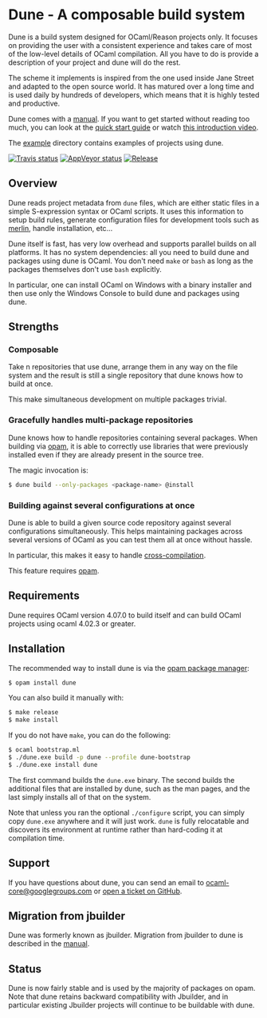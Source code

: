 Dune - A composable build system
================================

Dune is a build system designed for OCaml/Reason projects only. It
focuses on providing the user with a consistent experience and takes
care of most of the low-level details of OCaml compilation. All you
have to do is provide a description of your project and dune will
do the rest.

The scheme it implements is inspired from the one used inside Jane
Street and adapted to the open source world. It has matured over a
long time and is used daily by hundreds of developers, which means
that it is highly tested and productive.

Dune comes with a [manual][manual]. If you want to get started
without reading too much, you can look at the [quick start
guide][quick-start] or watch [this introduction video][video].

The [example][example] directory contains examples of projects using
dune.

[![Travis status][travis-img]][travis]
[![AppVeyor status][appveyor-img]][appveyor]
[![Release][release-img]][release]

[manual]:         https://dune.readthedocs.io/en/latest/
[quick-start]:    https://dune.readthedocs.io/en/latest/quick-start.html
[example]:        https://github.com/ocaml/dune/tree/master/example
[travis]:         https://travis-ci.org/ocaml/dune
[travis-img]:     https://travis-ci.org/ocaml/dune.svg?branch=master
[appveyor]:       https://ci.appveyor.com/project/diml/dune/branch/master
[appveyor-img]:   https://ci.appveyor.com/api/projects/status/rsxayce22e8f2jkp?svg=true
[release]:        https://github.com/ocaml/dune/releases
[release-img]:    https://img.shields.io/github/release/ocaml/dune.svg
[merlin]:         https://github.com/ocaml/merlin
[opam]:           https://opam.ocaml.org
[issues]:         https://github.com/ocaml/dune/issues
[topkg-jbuilder]: https://github.com/diml/topkg-jbuilder
[video]:          https://youtu.be/BNZhmMAJarw

Overview
--------

Dune reads project metadata from `dune` files, which are either
static files in a simple S-expression syntax or OCaml scripts. It uses
this information to setup build rules, generate configuration files
for development tools such as [merlin][merlin], handle installation,
etc...

Dune itself is fast, has very low overhead and supports parallel
builds on all platforms. It has no system dependencies: all you need
to build dune and packages using dune is OCaml. You don't need
`make` or `bash` as long as the packages themselves don't use `bash`
explicitly.

In particular, one can install OCaml on Windows with a binary installer
and then use only the Windows Console to build dune and packages
using dune.

Strengths
---------

### Composable

Take n repositories that use dune, arrange them in any way on the
file system and the result is still a single repository that dune
knows how to build at once.

This make simultaneous development on multiple packages trivial.

### Gracefully handles multi-package repositories

Dune knows how to handle repositories containing several
packages. When building via [opam][opam], it is able to correctly use
libraries that were previously installed even if they are already
present in the source tree.

The magic invocation is:

```sh
$ dune build --only-packages <package-name> @install
```

### Building against several configurations at once

Dune is able to build a given source code repository against
several configurations simultaneously. This helps maintaining packages
across several versions of OCaml as you can test them all at once
without hassle.

In particular, this makes it easy to handle [cross-compilation](https://dune.readthedocs.io/en/latest/advanced-topics.html#cross-compilation).

This feature requires [opam][opam].

Requirements
------------

Dune requires OCaml version 4.07.0 to build itself and can build OCaml
projects using ocaml 4.02.3 or greater.

Installation
------------

The recommended way to install dune is via the [opam package manager][opam]:

```sh
$ opam install dune
```

You can also build it manually with:

```sh
$ make release
$ make install
```

If you do not have `make`, you can do the following:

```sh
$ ocaml bootstrap.ml
$ ./dune.exe build -p dune --profile dune-bootstrap
$ ./dune.exe install dune
```

The first command builds the `dune.exe` binary. The second builds the
additional files that are installed by dune, such as the man pages, and
the last simply installs all of that on the system.

Note that unless you ran the optional `./configure` script, you can
simply copy `dune.exe` anywhere and it will just work. `dune` is
fully relocatable and discovers its environment at runtime rather than
hard-coding it at compilation time.

Support
-------

If you have questions about dune, you can send an email to
ocaml-core@googlegroups.com or [open a ticket on GitHub][issues].


Migration from jbuilder
-----------------------

Dune was formerly known as jbuilder. Migration from jbuilder to dune is
described in the [manual](http://dune.readthedocs.io/en/latest/migration.html).

Status
------

Dune is now fairly stable and is used by the majority of packages on
opam. Note that dune retains backward compatibility with Jbuilder, and
in particular existing Jbuilder projects will continue to be buildable
with dune.
